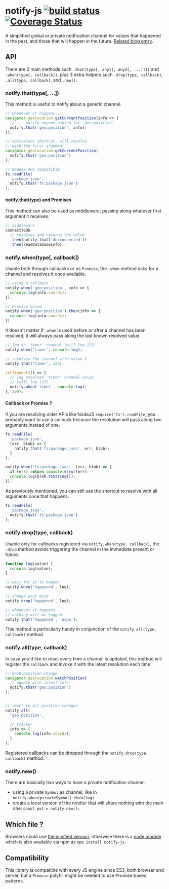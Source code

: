 notify-js [![build status](https://secure.travis-ci.org/WebReflection/notify-js.svg)](http://travis-ci.org/WebReflection/notify-js) [![Coverage Status](https://coveralls.io/repos/github/WebReflection/notify-js/badge.svg?branch=master)](https://coveralls.io/github/WebReflection/notify-js?branch=master)
=========

A simplified global or private notification channel for values that happened in the past,
and those that will happen in the future.
[Related blog entry](https://www.webreflection.co.uk/blog/2015/08/14/the-line-between-events-and-promises).


## API
There are 2 main methods such `.that(type[, any1[, any2[, ...]]])` and `.when(type[, callback])`,
plus 3 extra helpers such `.drop(type, callback)`, `.all(type, callback)`, and `.new()`.


### notify.that(type[, ...])
This method is useful to notify about a generic channel.

```js
// whenever it happens ...
navigator.geolocation.getCurrentPosition(info => {
  // ... notify anyone asking for 'geo:position'
  notify.that('geo:position', info);
});

// equivalent shortcut, will resolve
// with the first argument
navigator.geolocation.getCurrentPosition(
  notify.that('geo:position')
);

// NodeJS API compatible
fs.readFile(
  'package.json',
  notify.that('fs:package.json')
);
```


#### notify.that(type) and Promises
This method can also be used as middleware, passing along whatever first argument it receives.

```js
// middleware
connectToDb
  // resolves and returns the value
  .then(notify.that('db:connected'))
  .then(readDatabaseInfo);
```


### notify.when(type[, callback])
Usable both through callbacks or as `Promise`, the `.when` method asks for a channel and resolves it once available.

```js
// using a callback
notify.when('geo:position', info => {
  console.log(info.coords);
});

// Promise based
notify.when('geo:position').then(info => {
  console.log(info.coords);
})
```

It doesn't matter if `.when` is used before or after a channel has been resolved, it will always pass along the last known resolved value.

```js
// log on 'timer' channel (will log 123)
notify.when('timer', console.log);

// resolves the channel with value 1
notify.that('timer', 123);

setTimeout(() => {
  // log resolved 'timer' channel value
  // (will log 123)
  notify.when('timer', console.log);
}, 200);
```


#### Callback or Promise ?
If you are resolving older APIs like NodeJS `require('fs').readFile`,
you probably want to use a callback because the resolution will pass along two arguments instead of one.

```js
fs.readFile(
  'package.json',
  (err, blob) => {
    notify.that('fs:package.json', err, blob);
  }
);

notify.when('fs:package.json', (err, blob) => {
  if (err) return console.error(err);
  console.log(blob.toString());
});
```

As previously mentioned, you can still use the shortcut to resolve with all arguments once that happens.

```js
fs.readFile(
  'package.json',
  notify.that('fs:package.json')
);
```


### notify.drop(type, callback)
Usable only for callbacks registered via `notify.when(type, callback)`,
the `.drop` method avoids triggering the channel in the immediate present or future.

```js
function log(value) {
  console.log(value);
}

// wait for it to happen
notify.when('happened', log);

// change your mind
notify.drop('happened', log);

// whenever it happens
// nothing will be logged
notify.that('happened', 'nope');
```
This method is particularly handy in conjunction of the `notify.all(type, callback)` method.


### notify.all(type, callback)
In case you'd like to react every time a channel is updated,
this method will register the `callback` and invoke it with the latest resolution each time.

```js
// each position change
navigator.geolocation.watchPosition(
  // update with latest info
  notify.that('geo:position')
);


// react to all position changes
notify.all(
  'geo:position',

  // tracker
  info => {
    console.log(info.coords);
  }
);
```

Registered callbacks can be dropped through the `notify.drop(type, callback)` method.

### notify.new()
There are basically two ways to have a private notification channel:

  * using a private `Symbol` as channel, like in `notify.when(privateSymbol).then(log)`
  * create a local version of the notifier that will share nothing with the main one:
    `const pvt = notify.new();`


## Which file ?
Browsers could use [the minified version](https://github.com/WebReflection/notify-js/blob/master/build/notify-js.js), otherwise there is a [node module](https://github.com/WebReflection/notify-js/blob/master/build/notify-js.node.js)
which is also available via npm as `npm install notify-js`.


## Compatibility
This library is compatible with every JS engine since ES3, both browser and server,
but a `Promise` polyfill might be needed to use Promise based patterns.
